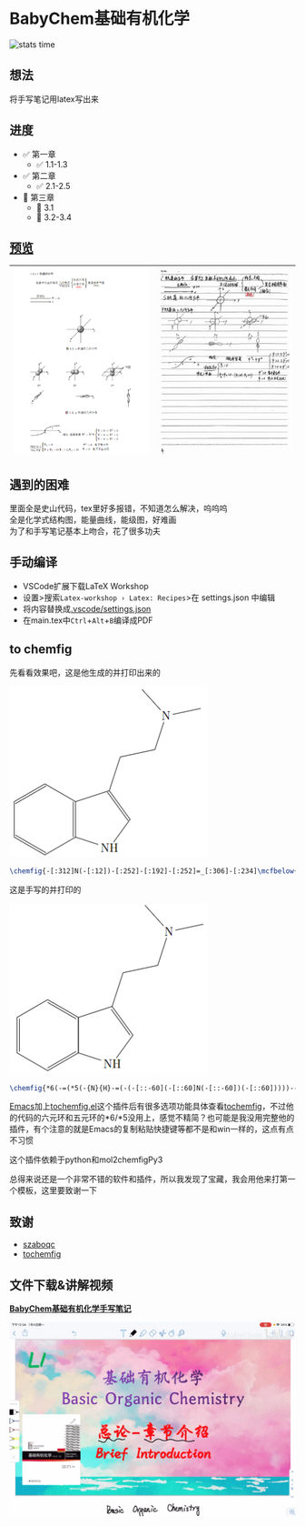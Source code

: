 # BabyChem基础有机化学

![stats time](https://wakapi.dev/api/badge/Benzyl-titanium/interval:any/project:babychem-tex)

## 想法

将手写笔记用latex写出来

## 进度

- :white_check_mark: 第一章
    - :white_check_mark: 1.1-1.3
- :white_check_mark: 第二章
    - :white_check_mark: 2.1-2.5
- :white_square_button: 第三章
    - :white_square_button: 3.1
    - :black_square_button: 3.2-3.4

## [预览](main.pdf)

| ![tex](imgs/babychem-tex.png) | ![pdf](imgs/babychem-pdf.png) |
| --- | --- |

## 遇到的困难

里面全是史山代码，tex里好多报错，不知道怎么解决，呜呜呜  
全是化学式结构图，能量曲线，能级图，好难画  
为了和手写笔记基本上吻合，花了很多功夫  

## 手动编译

* VSCode扩展下载LaTeX Workshop
* 设置>搜索`Latex-workshop › Latex: Recipes`>在 settings.json 中编辑
* 将内容替换成[.vscode/settings.json](.vscode/settings.json)
* 在main.tex中`Ctrl`+`Alt`+`B`编译成PDF

## to chemfig

先看看效果吧，这是他生成的并打印出来的

![test](imgs/DMT_test.png)

```tex
\chemfig{-[:312]N(-[:12])-[:252]-[:192]-[:252]=_[:306]-[:234]\mcfbelow{N}{H}-[:162]=^[:90](-[:18])-[:150]=^[:210]-[:270]=^[:330](-[:30])}
```

这是手写的并打印的

![DMT](imgs/DMT.png)

```tex
\chemfig{*6(-=(*5(-{N}{H}-=(-(-[::-60](-[::60]N(-[::-60])(-[::60]))))--))-=-=)}
```

[Emacs](https://www.gnu.org/software/emacs/download.html)加上[tochemfig.el](tochemfig.el)这个插件后有很多选项功能具体查看[tochemfig](https://github.com/gicrisf/tochemfig)，不过他的代码的六元环和五元环的*6/*5没用上，感觉不精简？也可能是我没用完整他的插件，有个注意的就是Emacs的复制粘贴快捷键等都不是和win一样的，这点有点不习惯

这个插件依赖于python和mol2chemfigPy3

总得来说还是一个非常不错的软件和插件，所以我发现了宝藏，我会用他来打第一个模板，这里要致谢一下

## 致谢

* [szaboqc](https://github.com/Usu171/szaboqc)
* [tochemfig](https://github.com/gicrisf/tochemfig)

## 文件下载&讲解视频

**[BabyChem基础有机化学手写笔记](https://github.com/Benzyl-titanium/BabyChem/releases/download/organic-chemistry/BabyChem.pdf)**

[![讲解视频](imgs/babychem.png)](https://www.bilibili.com/video/BV11U4y1x7GL/?spm_id_from=333.1387.homepage.video_card.click&vd_source=d848090dc43c31d7970651436f34cfa5)

